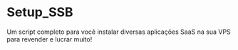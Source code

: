 # Setup_SSB
Um script completo para você instalar diversas aplicações SaaS na sua VPS para revender e lucrar muito!
